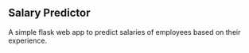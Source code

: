 Salary Predictor
------

A simple flask web app to predict salaries of employees based on their experience.
